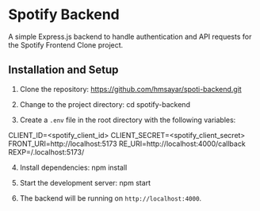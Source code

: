 # Spotify Backend

A simple Express.js backend to handle authentication and API requests for the Spotify Frontend Clone project.

## Installation and Setup

1. Clone the repository: https://github.com/hmsayar/spoti-backend.git

2. Change to the project directory: cd spotify-backend

3. Create a `.env` file in the root directory with the following variables:

CLIENT_ID=<spotify_client_id>
CLIENT_SECRET=<spotify_client_secret>
FRONT_URI=http://localhost:5173
RE_URI=http://localhost:4000/callback
REXP=/.localhost:5173/

4. Install dependencies: npm install

5. Start the development server: npm start

6. The backend will be running on `http://localhost:4000`.



